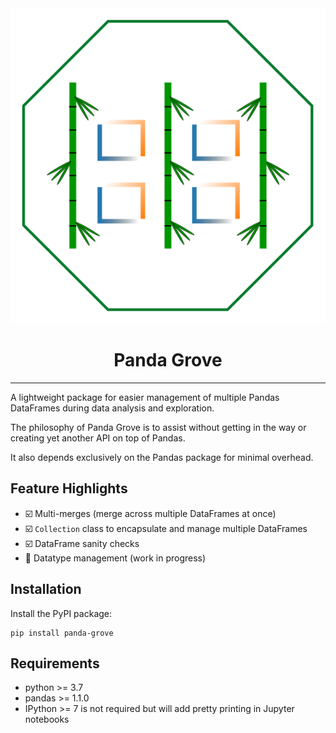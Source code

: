 <div align="center">
  <img src="img/grove_logo.svg"><br>
</div>

<h1 align="center">Panda Grove</h1>

-----------------

A lightweight package for easier management of multiple Pandas DataFrames
during data analysis and exploration.

The philosophy of Panda Grove is to assist without getting in the way or
creating yet another API on top of Pandas.

It also depends exclusively on the Pandas package for minimal overhead.

## Feature Highlights

* :ballot_box_with_check: Multi-merges (merge across multiple DataFrames at once)
* :ballot_box_with_check: `Collection` class to encapsulate and manage multiple DataFrames
* :ballot_box_with_check: DataFrame sanity checks
* :black_square_button: Datatype management (work in progress)


## Installation

Install the PyPI package:

```shell
pip install panda-grove
```

## Requirements

- python >= 3.7
- pandas >= 1.1.0
- IPython >= 7 is not required but will add pretty printing in Jupyter notebooks
